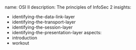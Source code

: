 name: OSI II
description: The principles of InfoSec 2
insights:
  - identifying-the-data-link-layer
  - identifying-the-transport-layer
  - identifying-the-session-layer
  - identifying-the-presentation-layer
aspects:
  - introduction
  - workout
 
